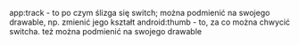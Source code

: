 app:track - to po czym ślizga się switch; można podmienić na swojego drawable, np. zmienić jego kształt
android:thumb - to, za co można chwycić switcha. też można podmienić na swojego drawable